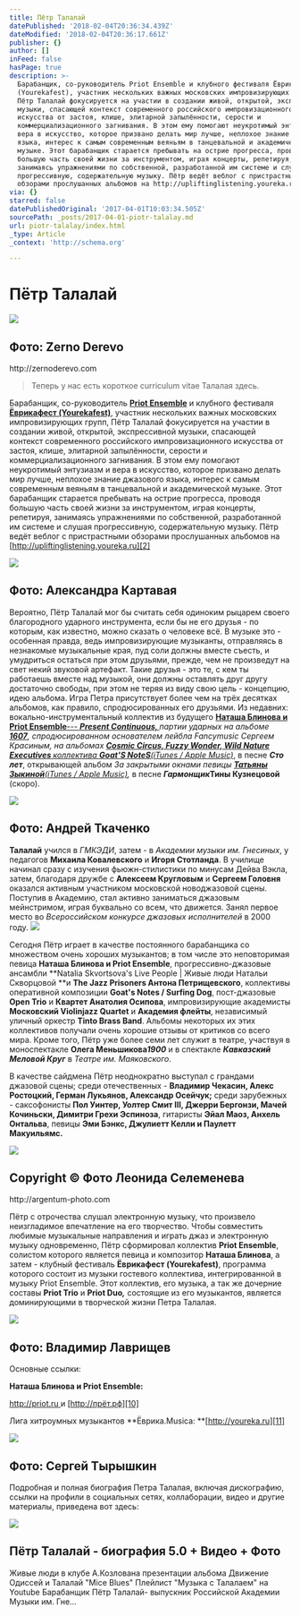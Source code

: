 ```yaml
---
title: Пётр Талалай
datePublished: '2018-02-04T20:36:34.439Z'
dateModified: '2018-02-04T20:36:17.661Z'
publisher: {}
author: []
inFeed: false
hasPage: true
description: >-
  Барабанщик, со-руководитель Priot Ensemble и клубного фестиваля Ёврикафест
  (Yourekafest), участник нескольких важных московских импровизирующих групп,
  Пётр Талалай фокусируется на участии в создании живой, открытой, экспрессивной
  музыки, спасающей контекст современного российского импровизационного
  искусства от застоя, клише, элитарной запылённости, серости и
  коммерциализационного загнивания. В этом ему помогают неукротимый энтузиазм и
  вера в искусство, которое призвано делать мир лучше, неплохое знание джазового
  языка, интерес к самым современным веяньям в танцевальной и академической
  музыке. Этот барабанщик старается пребывать на острие прогресса, проводя
  большую часть своей жизни за инструментом, играя концерты, репетируя,
  занимаясь упражнениями по собственной, разработанной им системе и слушая
  прогрессивную, содержательную музыку. Пётр ведёт веблог с пристрастными
  обзорами прослушанных альбомов на http://upliftinglistening.youreka.ru
via: {}
starred: false
datePublishedOriginal: '2017-04-01T10:03:34.505Z'
sourcePath: _posts/2017-04-01-piotr-talalay.md
url: piotr-talalay/index.html
_type: Article
_context: 'http://schema.org'

---
```

# Пётр Талалай

<article style=""><img src="https://the-grid-user-content.s3-us-west-2.amazonaws.com/2e81b592-9b77-4fa5-a582-30bd7cb4ec03.jpg" /><h1>Фото: Zerno Derevo</h1><p>http://zernoderevo.com</p></article>

> Теперь у нас есть короткое curriculum vitae Талалая здесь.

Барабанщик, со-руководитель **[Priot Ensemble][0]** и клубного фестиваля **[Ёврикафест (Yourekafest)][1]**, участник нескольких важных московских импровизирующих групп, Пётр Талалай фокусируется на участии в создании живой, открытой, экспрессивной музыки, спасающей контекст современного российского импровизационного искусства от застоя, клише, элитарной запылённости, серости и коммерциализационного загнивания. В этом ему помогают неукротимый энтузиазм и вера в искусство, которое призвано делать мир лучше, неплохое знание джазового языка, интерес к самым современным веяньям в танцевальной и академической музыке. Этот барабанщик старается пребывать на острие прогресса, проводя большую часть своей жизни за инструментом, играя концерты, репетируя, занимаясь упражнениями по собственной, разработанной им системе и слушая прогрессивную, содержательную музыку. Пётр ведёт веблог с пристрастными обзорами прослушанных альбомов на [http://upliftinglistening.youreka.ru][2]

<article style=""><img src="https://the-grid-user-content.s3-us-west-2.amazonaws.com/3e8cf396-d9a7-4beb-89b8-6a90e367a9fb.jpg" /><h1>Фото: Александра Картавая</h1></article>

Вероятно, Пётр Талалай мог бы считать себя одиноким рыцарем своего благородного ударного инструмента, если бы не его друзья - по которым, как известно, можно сказать о человеке всё. В музыке это - особенная правда, ведь импровизирующие музыканты, отправляясь в незнакомые музыкальные края, пуд соли должны вместе съесть, и умудриться остаться при этом друзьями, прежде, чем не произведут на свет некий звуковой артефакт. Такие друзья - это те, с кем ты работаешь вместе над музыкой, они должны оставлять друг другу достаточно свободы, при этом не теряя из виду свою цель - концепцию, идею альбома. Игра Петра присутствует более чем на трёх десятках альбомов, как правило, спродюсированных его друзьями. Из недавних: вокально-инструментальный коллектив из будущего **[Наташа Блинова и Priot Ensemble][3]**[--- ][3]_**[Present Continuous, ][3]**_партии ударных на альбоме _**[1607][4]**_, спродюсированном основателем лейбла Fancymusic Сергеем Красиным, на альбомах _**[Cosmic Circus, Fuzzy Wonder, Wild Nature Executives ][5]**_[коллектива ][5]**[Goat'S NoteS][5]**_[(iTunes / Apple Music)][6]_, в песне _**Сто лет**_, открывающей альбом _За закрытыми окнами _певицы **[Татьяны Зыкиной][7]**_[(iTunes / Apple Music)][8],_ в песне _**Гармонщик**_**Тины Кузнецовой** (скоро).

<article style=""><img src="https://the-grid-user-content.s3-us-west-2.amazonaws.com/4f2ba789-67ef-45f3-8081-f58aa4baa1fc.jpg" /><h1>Фото: Андрей Ткаченко</h1></article>

**Талалай** учился в _ГМКЭДИ_, затем - в _Академии музыки им. Гнесиных_, у педагогов **Михаила Ковалевского** и **Игоря Стотланда**. В училище начинал сразу с изучения фьюжн-стилистики по минусам Дейва Вэкла, затем, благодаря дружбе с **Алексеем Кругловым** и **Сергеем Головня** оказался активным участником московской новоджазовой сцены. Поступив в Академию, стал активно заниматься джазовым мейнстримом, играя буквально со всем, что движется. Занял первое место во _Всероссийском конкурсе джазовых исполнителей_ в 2000 году.
![](https://the-grid-user-content.s3-us-west-2.amazonaws.com/d49c07c7-59c3-44ab-bcb9-f2d1d301cdb4.jpg)

Сегодня Пётр играет в качестве постоянного барабанщика со множеством очень хороших музыкантов; в том числе это неповторимая певица **Наташа Блинова и Priot Ensemble**, прогрессивно-джазовые ансамбли **Natalia Skvortsova's Live People | Живые люди Натальи Скворцовой **и **The Jazz Prisoners Антона Петрищевского**, коллективы оперативной композиции **Goat's Notes / Surfing Dog**, пост-джазовые **Open Trio** и **Квартет Анатолия Осипова**, импровизирующие академисты **Московский Violinjazz Quartet** и **Академия флейты**, независимый уличный оркестр **Tinto Brass Band**. Альбомы некоторых их этих коллективов получали очень хорошие отзывы от критиков со всего мира. Кроме того, Пётр уже более семи лет служит в театре, участвуя в моноспектакле **Олега Меньшикова**_**1900**_ и в спектакле _**Кавказский Меловой Круг**_ в _Театре им. Маяковского_.

В качестве сайдмена Пётр неоднократно выступал с грандами джазовой сцены; среди отечественных - **Владимир Чекасин, Алекс Ростоцкий, Герман Лукьянов, Александр Осейчук;** среди зарубежных - саксофонисты **Пол Уинтер, Уолтер Смит III, Джерри Бергонзи, Мачей Кочиньски, Димитри Грехи Эспиноза**, гитаристы **Эйал Маоз, Анхель Онтальва**, певицы **Эми Бэнкс, Джулиетт Келли и Паулетт Макуильямс.**

<article style=""><img src="https://the-grid-user-content.s3-us-west-2.amazonaws.com/93d313ec-e1bd-4a81-80ee-7d34beac2263.jpg" /><h1>Copyright © Фото Леонида Селеменева</h1><p>http://argentum-photo.com</p></article>

Пётр с отрочества слушал электронную музыку, что произвело неизгладимое впечатление на его творчество. Чтобы совместить любимые музыкальные направления и играть джаз и электронную музыку одновременно, Пётр сформировал коллектив **Priot Ensemble**, солистом которого является певица и композитор **Наташа Блинова**, а затем - клубный фестиваль **Ёврикафест (Yourekafest)**, программа которого состоит из музыки гостевого коллектива, интегрированной в музыку Priot Ensemble. Этот коллектив, его музыка, а так же дочерние составы **Priot Trio** и **Priot Duo**_**,**_ состоящие из его музыкантов, является доминирующими в творческой жизни Петра Талалая.

<article style=""><img src="https://the-grid-user-content.s3-us-west-2.amazonaws.com/9881fed5-f14e-4af8-995e-d9d895a590d9.jpg" /><h1>Фото: Владимир Лаврищев</h1></article>

Основные ссылки:

**Наташа Блинова и Priot Ensemble:**

[http://priot.ru ][9]и [http://прёт.рф][10]

Лига хитроумных музыкантов **Ёврика.Musica: **[http://youreka.ru][11]

<article style=""><img src="https://the-grid-user-content.s3-us-west-2.amazonaws.com/4bdc68d5-f2a2-48a0-bcfb-f80bd0c1c82f.jpg" /><h1>Фото: Сергей Тырышкин</h1></article>

Подробная и полная биография Петра Талалая, включая дискографию, ссылки на профили в социальных сетях, коллаборации, видео и другие материалы, приведена вот здесь:

<article style=""><img src="https://s3-us-west-2.amazonaws.com/the-grid-img/p/3c899b3dbb753fb262765a6e3acb4bd792d11948.png" /><h1>Пётр Талалай - биография 5.0 + Видео + Фото</h1><p>Живые люди в клубе А.Козлована презентации альбома Движение Одиссей и Талалай "Mice Blues" Плейлист "Музыка с Талалаем" на Youtube Барабанщик Пётр Талалай- выпускник Российской Академии Музыки им. Гне...</p></article>



[0]: http://priot.ru/ "Наташа Блинова и Priot Ensemble"
[1]: https://youtu.be/eOq0-Lk8W5U "Yourekafest 3 intro video"
[2]: http://upliftinglistening.youreka.ru/
[3]: http://fancymusic.ru/priot-ensemble-present-continuous/ "Наташа Блинова и Priot Ensemble - Present Continuous"
[4]: http://fancymusic.ru/kruglov-nadzharov-shushkov-talalay-1607/
[5]: http://www.goatsnotes.com/press "Goat'S NoteS - Cosmic Circus - Fuzzy Wonder - Wild Nature Executives "
[6]: https://itun.es/ru/lpE1ab "Goat'S NoteS - Cosmic Circus"
[7]: http://tatyanazykina.ru/ "Певица Татьяна Зыкина"
[8]: https://itun.es/ru/s_JS_ "Татьяна Зыкина - За закрытыми окнами"
[9]: http://priot.ru/
[10]: http://xn--o1acg3d.xn--p1ai/
[11]: http://youreka.ru/